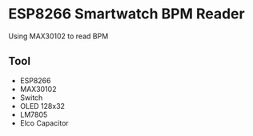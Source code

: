 # ESP8266 Smartwatch BPM Reader

Using MAX30102 to read BPM

## Tool
- ESP8266
- MAX30102
- Switch
- OLED 128x32
- LM7805
- Elco Capacitor